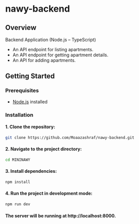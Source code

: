 # nawy-backend



## Overview

Backend Application (Node.js – TypeScript)
- An API endpoint for listing apartments.
- An API endpoint for getting apartment details.
- An API for adding apartments.

## Getting Started

### Prerequisites

- [Node.js](https://nodejs.org/) installed

### Installation

#### 1. Clone the repository:
```bash
git clone https://github.com/Moaazashraf/nawy-backend.git
```

#### 2. Navigate to the project directory:
```bash
cd MININAWY
```
#### 3. Install dependencies:
```bash
npm install
```
#### 4. Run the project in development mode:
```bash
npm run dev
```

#### The server will be running at http://localhost:8000.
